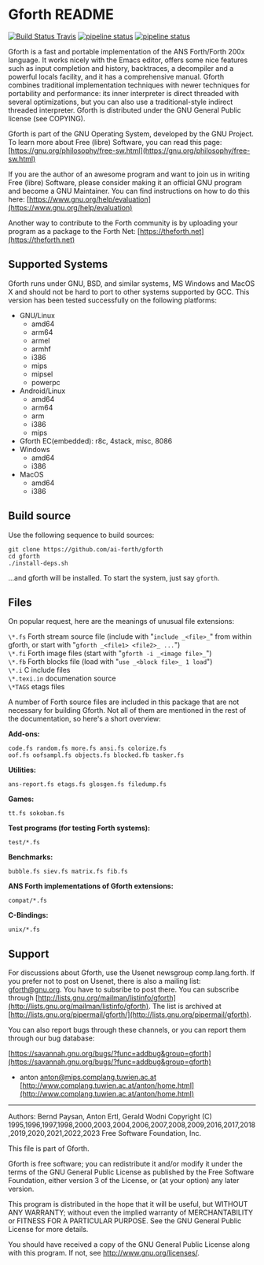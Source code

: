 # Gforth README

[![Build Status Travis](https://travis-ci.org/forthy42/gforth.png?branch=master)](https://travis-ci.org/forthy42/gforth)
[![pipeline status](https://gitlab.com/forthy42/gforth/badges/master/pipeline.svg)](https://gitlab.com/forthy42/gforth/commits/master)
[![pipeline status](https://git.net2o.de/bernd/gforth/badges/master/pipeline.svg)](https://git.net2o.de/bernd/gforth/commits/master)

Gforth is a fast and portable implementation of the ANS Forth/Forth 200x
language. It works nicely with the Emacs editor, offers some nice features
such as input completion and history, backtraces, a decompiler and a powerful
locals facility, and it has a comprehensive manual. Gforth combines
traditional implementation techniques with newer techniques for portability
and performance: its inner interpreter is direct threaded with several
optimizations, but you can also use a traditional-style indirect threaded
interpreter.  Gforth is distributed under the GNU General Public license (see
COPYING).

Gforth is part of the GNU Operating System, developed by the GNU Project.  To
learn more about Free (libre) Software, you can read this page:
[https://gnu.org/philosophy/free-sw.html](https://gnu.org/philosophy/free-sw.html)

If you are the author of an awesome program and want to join us in
writing Free (libre) Software, please consider making it an official
GNU program and become a GNU Maintainer.  You can find instructions 
on how to do this here: [https://www.gnu.org/help/evaluation](https://www.gnu.org/help/evaluation)

Another way to contribute to the Forth community is by uploading your program
as a package to the Forth Net: [https://theforth.net](https://theforth.net)

## Supported Systems

Gforth runs under GNU, BSD, and similar systems, MS Windows and MacOS X
and should not be hard to port to other systems supported by GCC. This
version has been tested successfully on the following platforms:

* GNU/Linux
  * amd64
  * arm64
  * armel
  * armhf
  * i386
  * mips
  * mipsel
  * powerpc
* Android/Linux
  * amd64
  * arm64
  * arm
  * i386
  * mips
* Gforth EC(embedded): r8c, 4stack, misc, 8086
* Windows
  * amd64
  * i386
* MacOS
  * amd64
  * i386

## Build source

Use the following sequence to build sources:

```
git clone https://github.com/ai-forth/gforth
cd gforth
./install-deps.sh
```
...and gforth will be installed. To start the system, just say `gforth`.

## Files

On popular request, here are the meanings of unusual file extensions:

`\*.fs`	Forth stream source file (include with "`include _<file>_`" from within
        gforth, or start with "`gforth _<file1> <file2>_ ...`")\
`\*.fi`	Forth image files (start with "`gforth -i _<image file>_`")\
`\*.fb`	Forth blocks file (load with "`use _<block file>_ 1 load`")\
`\*.i`	C include files\
`\*.texi.in`	documenation source\
`\*TAGS`	etags files

A number of Forth source files are included in this package that are
not necessary for building Gforth. Not all of them are mentioned in
the rest of the documentation, so here's a short overview:

__Add-ons:__

    code.fs random.fs more.fs ansi.fs colorize.fs
    oof.fs oofsampl.fs objects.fs blocked.fb tasker.fs

__Utilities:__

    ans-report.fs etags.fs glosgen.fs filedump.fs

__Games:__

    tt.fs sokoban.fs

__Test programs (for testing Forth systems):__

    test/*.fs

__Benchmarks:__

    bubble.fs siev.fs matrix.fs fib.fs

__ANS Forth implementations of Gforth extensions:__

    compat/*.fs

__C-Bindings:__

    unix/*.fs

## Support

For discussions about Gforth, use the Usenet newsgroup
comp.lang.forth.  If you prefer not to post on Usenet, there is also a
mailing list: gforth@gnu.org.  You have to subsribe to post there.
You can subscribe through
[http://lists.gnu.org/mailman/listinfo/gforth](http://lists.gnu.org/mailman/listinfo/gforth).  The list is archived
at [http://lists.gnu.org/pipermail/gforth/](http://lists.gnu.org/pipermail/gforth).

You can also report bugs through these channels, or you can report
them through our bug database:

[https://savannah.gnu.org/bugs/?func=addbug&group=gforth](https://savannah.gnu.org/bugs/?func=addbug&group=gforth)

- anton
anton@mips.complang.tuwien.ac.at
[http://www.complang.tuwien.ac.at/anton/home.html](http://www.complang.tuwien.ac.at/anton/home.html)

---

Authors: Bernd Paysan, Anton Ertl, Gerald Wodni
Copyright (C) 1995,1996,1997,1998,2000,2003,2004,2006,2007,2008,2009,2016,2017,2018,2019,2020,2021,2022,2023 Free Software Foundation, Inc.

This file is part of Gforth.

Gforth is free software; you can redistribute it and/or
modify it under the terms of the GNU General Public License
as published by the Free Software Foundation, either version 3
of the License, or (at your option) any later version.

This program is distributed in the hope that it will be useful,
but WITHOUT ANY WARRANTY; without even the implied warranty of
MERCHANTABILITY or FITNESS FOR A PARTICULAR PURPOSE.  See the
GNU General Public License for more details.

You should have received a copy of the GNU General Public License
along with this program. If not, see http://www.gnu.org/licenses/.
